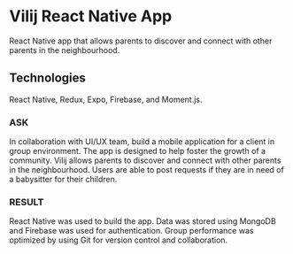 # Vilij React Native App 

React Native app that allows parents to discover and connect with other parents in the neighbourhood.

## Technologies

React Native, Redux, Expo, Firebase, and Moment.js.


<h3>ASK</h3>
<p> In collaboration with UI/UX team, build a mobile application for a client in group environment.  The app is designed to help foster the growth of a community.  Vilij allows parents to discover and connect with other parents in the neighbourhood.  Users are able to post requests if they are in need of a babysitter for their children.  </p>

<h3>RESULT</h3> 
<p>React Native was used to build the app.  Data was stored using MongoDB and Firebase was used for authentication. Group performance was optimized by using Git for version control and collaboration.</p>
